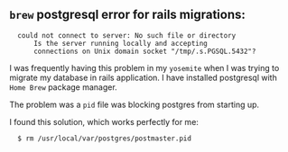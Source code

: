 `brew` postgresql error for rails migrations:
----------------------------------------------

      could not connect to server: No such file or directory
          Is the server running locally and accepting
          connections on Unix domain socket "/tmp/.s.PGSQL.5432"?

I was frequently having this problem in my `yosemite` when I was trying to migrate my database in rails application. I have installed postgresql with `Home Brew` package manager.

The problem was a `pid` file was blocking postgres from starting up.

I found this solution, which works perfectly for me:

      $ rm /usr/local/var/postgres/postmaster.pid

